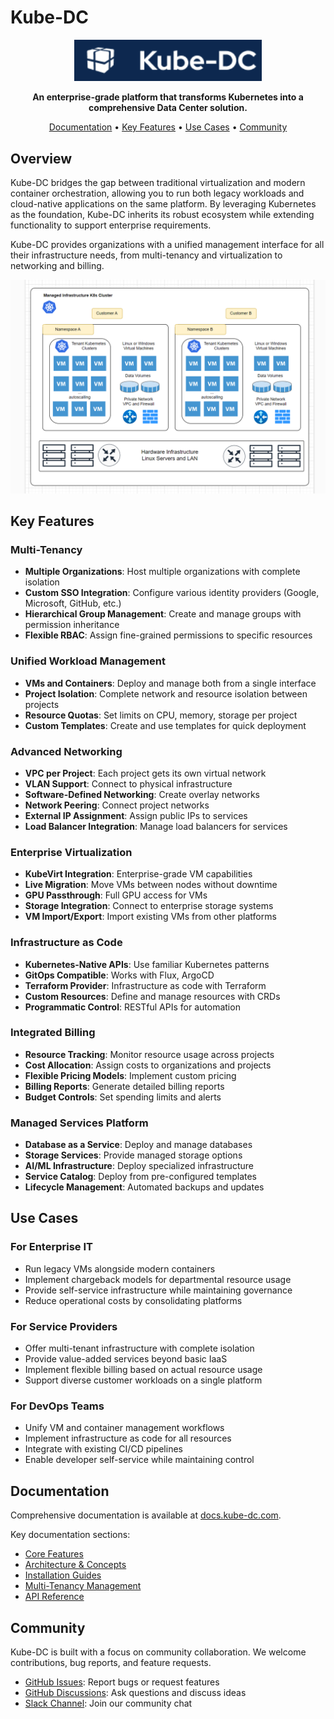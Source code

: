 # Kube-DC

<p align="center">
  <img src="docs/images/logo.png" alt="Kube-DC Logo" width="300">
</p>

<p align="center">
  <strong>An enterprise-grade platform that transforms Kubernetes into a comprehensive Data Center solution.</strong>
</p>

<p align="center">
  <a href="https://docs.kube-dc.com">Documentation</a> •
  <a href="#key-features">Key Features</a> •
  <a href="#use-cases">Use Cases</a> •
  <a href="#community">Community</a>
</p>

## Overview

Kube-DC bridges the gap between traditional virtualization and modern container orchestration, allowing you to run both legacy workloads and cloud-native applications on the same platform. By leveraging Kubernetes as the foundation, Kube-DC inherits its robust ecosystem while extending functionality to support enterprise requirements.

Kube-DC provides organizations with a unified management interface for all their infrastructure needs, from multi-tenancy and virtualization to networking and billing.

![Kube-DC Architecture Overview](docs/images/arch-overview.png)

## Key Features

### Multi-Tenancy
- **Multiple Organizations**: Host multiple organizations with complete isolation
- **Custom SSO Integration**: Configure various identity providers (Google, Microsoft, GitHub, etc.)
- **Hierarchical Group Management**: Create and manage groups with permission inheritance
- **Flexible RBAC**: Assign fine-grained permissions to specific resources

### Unified Workload Management
- **VMs and Containers**: Deploy and manage both from a single interface
- **Project Isolation**: Complete network and resource isolation between projects
- **Resource Quotas**: Set limits on CPU, memory, storage per project
- **Custom Templates**: Create and use templates for quick deployment

### Advanced Networking
- **VPC per Project**: Each project gets its own virtual network
- **VLAN Support**: Connect to physical infrastructure
- **Software-Defined Networking**: Create overlay networks
- **Network Peering**: Connect project networks
- **External IP Assignment**: Assign public IPs to services
- **Load Balancer Integration**: Manage load balancers for services

### Enterprise Virtualization
- **KubeVirt Integration**: Enterprise-grade VM capabilities
- **Live Migration**: Move VMs between nodes without downtime
- **GPU Passthrough**: Full GPU access for VMs
- **Storage Integration**: Connect to enterprise storage systems
- **VM Import/Export**: Import existing VMs from other platforms

### Infrastructure as Code
- **Kubernetes-Native APIs**: Use familiar Kubernetes patterns
- **GitOps Compatible**: Works with Flux, ArgoCD
- **Terraform Provider**: Infrastructure as code with Terraform
- **Custom Resources**: Define and manage resources with CRDs
- **Programmatic Control**: RESTful APIs for automation

### Integrated Billing
- **Resource Tracking**: Monitor resource usage across projects
- **Cost Allocation**: Assign costs to organizations and projects
- **Flexible Pricing Models**: Implement custom pricing
- **Billing Reports**: Generate detailed billing reports
- **Budget Controls**: Set spending limits and alerts

### Managed Services Platform
- **Database as a Service**: Deploy and manage databases
- **Storage Services**: Provide managed storage options
- **AI/ML Infrastructure**: Deploy specialized infrastructure
- **Service Catalog**: Deploy from pre-configured templates
- **Lifecycle Management**: Automated backups and updates
## Use Cases

### For Enterprise IT
- Run legacy VMs alongside modern containers
- Implement chargeback models for departmental resource usage
- Provide self-service infrastructure while maintaining governance
- Reduce operational costs by consolidating platforms

### For Service Providers
- Offer multi-tenant infrastructure with complete isolation
- Provide value-added services beyond basic IaaS
- Implement flexible billing based on actual resource usage
- Support diverse customer workloads on a single platform

### For DevOps Teams
- Unify VM and container management workflows
- Implement infrastructure as code for all resources
- Integrate with existing CI/CD pipelines
- Enable developer self-service while maintaining control

## Documentation

Comprehensive documentation is available at [docs.kube-dc.com](https://docs.kube-dc.com).

Key documentation sections:
- [Core Features](https://docs.kube-dc.com/core-features/)
- [Architecture & Concepts](https://docs.kube-dc.com/architecture-overview/)
- [Installation Guides](https://docs.kube-dc.com/quickstart-overview/)
- [Multi-Tenancy Management](https://docs.kube-dc.com/creating-and-managing-entities/)
- [API Reference](https://docs.kube-dc.com/reference-api/)

## Community

Kube-DC is built with a focus on community collaboration. We welcome contributions, bug reports, and feature requests.

- [GitHub Issues](https://github.com/kube-dc/kube-dc-public/issues): Report bugs or request features
- [GitHub Discussions](https://github.com/kube-dc/kube-dc-public/discussions): Ask questions and discuss ideas
- [Slack Channel](https://join.slack.com/t/kube-dc/shared_invite/zt-31mr5c6ci-W3kYQ7qGDULlGQ5QJjsxmA): Join our community chat
